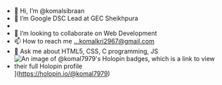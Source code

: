 - 👋 Hi, I’m @komalsibraan
- 👀 I’m Google DSC Lead at GEC Sheikhpura 
- 
- 💞️ I’m looking to collaborate on Web Development
- 📫 How to reach me ...komalkri2967@gmail.com
- 💬 Ask me about HTML5, CSS, C programming, JS
- ![An image of @komal7979's Holopin badges,
 which is a link to view their full Holopin profile](https://holopin.me/komal7979)](https://holopin.io/@komal7979)


<!---
komalsibraan/komalsibraan is a ✨ special ✨ repository because its `README.md` (this file) appears on your GitHub profile.
You can click the Preview link to take a look at your changes.
--->
